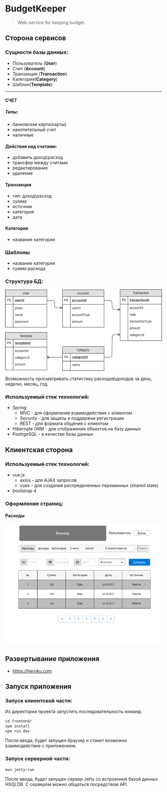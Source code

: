 # BudgetKeeper
> Web-service for keeping budget.

## Сторона сервисов
### Сущности базы данных:
* Пользователь (**User**)
* Счет (**Account**)
* Транзакция (**Transaction**)
* Категория(**Category**)
* Шаблон(**Template**)
---
#### СЧЕТ 
##### Типы:
* банковская карта(карты)
* накопительный счет
* наличные
#### Действия над счетами:
* добавить доход\расход
* трансфер между считами
* редактирование
* удаление

#### Транзакция
* тип: доход\расход
* сумма
* источник
* категория
* дата

#### Категория
* название категории

### Шаблоны
* название категории
* сумма расхода

### Структура БД:
![alt text](https://github.com/kilfat/BudgetKeeper/raw/master/src/main/resources/DB.png "Структура базы данных")

Возможность просматривать статистику расходов\доходов за день, неделю, месяц, год.

### Используемый стек технологий:
* Spring:
  * MVC - для оформления взаимодействия с клиентом
  * Security - для защиты и поддержки регистрации
  * REST - для формата общения с клиентом
* Hibernate ORM - для отображения объектов на базу данных
* PostrgeSQL - в качестве базы данных

## Клиентская сторона
### Используемый стек технологий:
* vue.js
  * axios - для AJAX запросов
  * vuex - для создания распределенных переменных (shared state)
* bootstrap 4

### Оформление страниц:
#### Расходы
![alt text](https://github.com/kilfat/BudgetKeeper/raw/master/src/main/resources/%D1%80%D0%B0%D1%81%D1%85%D0%BE%D0%B4%D1%8B.png)

## Развертывание приложения
* https://heroku.com

## Запуск приложения
### Запуск клиентской части:
Из директории проекта запустить последовательность команд:
```
cd frontend/
npm install
npm run dev
```
После ввода, будет запущен браузер и станет возможно взаимодействие с приложением.

### Запуск серверной части:
```
mvn jetty:run
```
После ввода, будет запущен сервер Jetty со встроенной базой данных HSQLDB. С сервером можно общаться посредством API.
